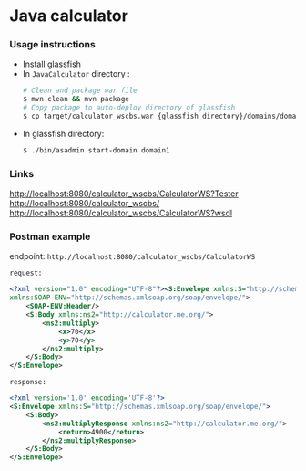 # Java calculator


### Usage instructions

- Install glassfish
- In `JavaCalculator` directory :
     ```sh
    # Clean and package war file
	$ mvn clean && mvn package
    # Copy package to auto-deploy directory of glassfish
    $ cp target/calculator_wscbs.war {glassfish_directory}/domains/domain1/calculator_wscbs.war
    ```
- In glassfish directory:
     ```sh
    $ ./bin/asadmin start-domain domain1
    ```

### Links
[http://localhost:8080/calculator_wscbs/CalculatorWS?Tester](http://localhost:8080/calculator_wscbs/CalculatorWS?Tester)
[http://localhost:8080/calculator_wscbs/](http://localhost:8080/calculator_wscbs/)
[http://localhost:8080/calculator_wscbs/CalculatorWS?wsdl](http://localhost:8080/calculator_wscbs/CalculatorWS?wsdl)


### Postman example
endpoint: `http://localhost:8080/calculator_wscbs/CalculatorWS`

`request:`
```xml
<?xml version="1.0" encoding="UTF-8"?><S:Envelope xmlns:S="http://schemas.xmlsoap.org/soap/envelope/"
xmlns:SOAP-ENV="http://schemas.xmlsoap.org/soap/envelope/">
    <SOAP-ENV:Header/>
    <S:Body xmlns:ns2="http://calculator.me.org/">
        <ns2:multiply>
            <x>70</x>
            <y>70</y>
        </ns2:multiply>
    </S:Body>
</S:Envelope>
```

`response:`
```xml
<?xml version='1.0' encoding='UTF-8'?>
<S:Envelope xmlns:S="http://schemas.xmlsoap.org/soap/envelope/">
    <S:Body>
        <ns2:multiplyResponse xmlns:ns2="http://calculator.me.org/">
            <return>4900</return>
        </ns2:multiplyResponse>
    </S:Body>
</S:Envelope>
```

